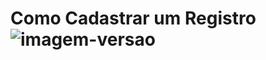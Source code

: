 # Como Cadastrar um Registro ![imagem-versao](https://img.shields.io/badge/POST-43bf86?style=flat-square)
